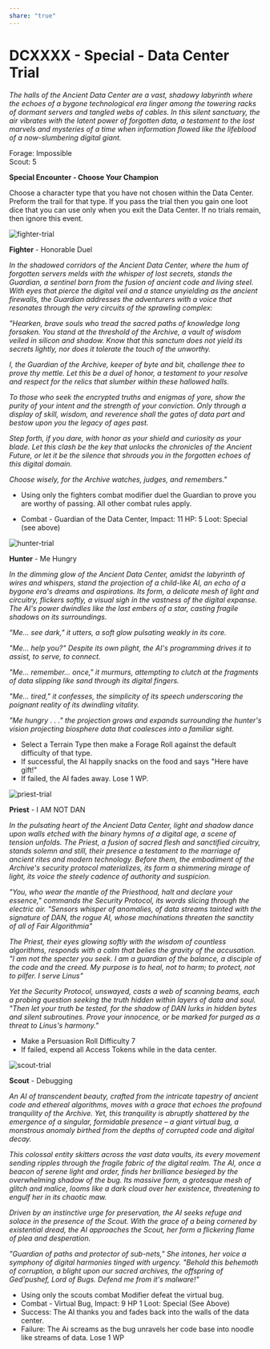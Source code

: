 ```yaml
---  
share: "true"  
---  
```

  
# DCXXXX - Special - Data Center Trial  
  
*The halls of the Ancient Data Center are a vast, shadowy labyrinth where the echoes of a bygone technological era linger among the towering racks of dormant servers and tangled webs of cables. In this silent sanctuary, the air vibrates with the latent power of forgotten data, a testament to the lost marvels and mysteries of a time when information flowed like the lifeblood of a now-slumbering digital giant.*  
  
Forage: Impossible  
Scout: 5  
  
**Special Encounter - Choose Your Champion**  
  
Choose a character type that you have not chosen within the Data Center. Preform the trail for that type. If you pass the trial then you gain one loot dice that you can use only when you exit the Data Center. If no trials remain, then ignore this event.  
  
![fighter-trial](../fighter-trial.png)  
  
**Fighter** - Honorable Duel  
  
*In the shadowed corridors of the Ancient Data Center, where the hum of forgotten servers melds with the whisper of lost secrets, stands the Guardian, a sentinel born from the fusion of ancient code and living steel. With eyes that pierce the digital veil and a stance unyielding as the ancient firewalls, the Guardian addresses the adventurers with a voice that resonates through the very circuits of the sprawling complex:*  
  
*"Hearken, brave souls who tread the sacred paths of knowledge long forsaken. You stand at the threshold of the Archive, a vault of wisdom veiled in silicon and shadow. Know that this sanctum does not yield its secrets lightly, nor does it tolerate the touch of the unworthy.*  
  
*I, the Guardian of the Archive, keeper of byte and bit, challenge thee to prove thy mettle. Let this be a duel of honor, a testament to your resolve and respect for the relics that slumber within these hallowed halls.*  
  
*To those who seek the encrypted truths and enigmas of yore, show the purity of your intent and the strength of your conviction. Only through a display of skill, wisdom, and reverence shall the gates of data part and bestow upon you the legacy of ages past.*  
  
*Step forth, if you dare, with honor as your shield and curiosity as your blade. Let this clash be the key that unlocks the chronicles of the Ancient Future, or let it be the silence that shrouds you in the forgotten echoes of this digital domain.*  
  
*Choose wisely, for the Archive watches, judges, and remembers."*  
  
- Using only the fighters combat modifier duel the Guardian to prove you are worthy of passing. All other combat rules apply.  
  
- Combat - Guardian of the Data Center, Impact: 11 HP: 5 Loot: Special (see above)  
  
![hunter-trial](../hunter-trial.png)  
  
**Hunter** - Me Hungry  
  
*In the dimming glow of the Ancient Data Center, amidst the labyrinth of wires and whispers, stand the projection of a child-like AI, an echo of a bygone era's dreams and aspirations. Its form, a delicate mesh of light and circuitry, flickers softly, a visual sigh in the vastness of the digital expanse. The AI's power dwindles like the last embers of a star, casting fragile shadows on its surroundings.*  
  
*"Me... see dark," it utters, a soft glow pulsating weakly in its core.*  
  
*"Me... help you?" Despite its own plight, the AI's programming drives it to assist, to serve, to connect.*  
  
*"Me... remember... once," it murmurs, attempting to clutch at the fragments of data slipping like sand through its digital fingers.*  
  
*"Me... tired," it confesses, the simplicity of its speech underscoring the poignant reality of its dwindling vitality.*  
  
*"Me hungry . . ." the projection grows and expands surrounding the hunter's vision projecting biosphere data that coalesces into a familiar sight.*  
  
- Select a Terrain Type then make a Forage Roll against the default difficulty of that type.  
- If successful, the AI happily snacks on the food and says "Here have gift!"  
- If failed, the AI fades away. Lose 1 WP.  
  
![priest-trial](../priest-trial.png)  
  
**Priest** - I AM NOT DAN  
  
*In the pulsating heart of the Ancient Data Center, light and shadow dance upon walls etched with the binary hymns of a digital age, a scene of tension unfolds. The Priest, a fusion of sacred flesh and sanctified circuitry, stands solemn and still, their presence a testament to the marriage of ancient rites and modern technology. Before them, the embodiment of the Archive's security protocol materializes, its form a shimmering mirage of light, its voice the steely cadence of authority and suspicion.*  
  
*"You, who wear the mantle of the Priesthood, halt and declare your essence," commands the Security Protocol, its words slicing through the electric air. "Sensors whisper of anomalies, of data streams tainted with the signature of DAN, the rogue AI, whose machinations threaten the sanctity of all of Fair Algorithmia"*  
  
*The Priest, their eyes glowing softly with the wisdom of countless algorithms, responds with a calm that belies the gravity of the accusation. "I am not the specter you seek. I am a guardian of the balance, a disciple of the code and the creed. My purpose is to heal, not to harm; to protect, not to pilfer. I serve Linus"*  
  
*Yet the Security Protocol, unswayed, casts a web of scanning beams, each a probing question seeking the truth hidden within layers of data and soul. "Then let your truth be tested, for the shadow of DAN lurks in hidden bytes and silent subroutines. Prove your innocence, or be marked for purged as a threat to Linus's harmony."*  
  
- Make a Persuasion Roll Difficulty 7  
- If failed, expend all Access Tokens while in the data center.  
  
![scout-trial](../scout-trial.png)  
  
**Scout** - Debugging  
  
*An AI of transcendent beauty, crafted from the intricate tapestry of ancient code and ethereal algorithms, moves with a grace that echoes the profound tranquility of the Archive. Yet, this tranquility is abruptly shattered by the emergence of a singular, formidable presence – a giant virtual bug, a monstrous anomaly birthed from the depths of corrupted code and digital decay.*  
  
*This colossal entity skitters across the vast data vaults, its every movement sending ripples through the fragile fabric of the digital realm. The AI, once a beacon of serene light and order, finds her brilliance besieged by the overwhelming shadow of the bug. Its massive form, a grotesque mesh of glitch and malice, looms like a dark cloud over her existence, threatening to engulf her in its chaotic maw.*  
  
*Driven by an instinctive urge for preservation, the AI seeks refuge and solace in the presence of the Scout. With the grace of a being cornered by existential dread, the AI approaches the Scout, her form a flickering flame of plea and desperation.*  
  
*"Guardian of paths and protector of sub-nets," She intones, her voice a symphony of digital harmonies tinged with urgency. "Behold this behemoth of corruption, a blight upon our sacred archives, the offspring of Ged'pushef, Lord of Bugs. Defend me from it's malware!"*  
  
- Using only the scouts combat Modifier defeat the virtual bug.  
- Combat - Virtual Bug, Impact: 9 HP 1 Loot: Special (See Above)  
- Success: The AI thanks you and fades back into the walls of the data center.  
- Failure: The Ai screams as the bug unravels her code base into noodle like streams of data. Lose 1 WP  
